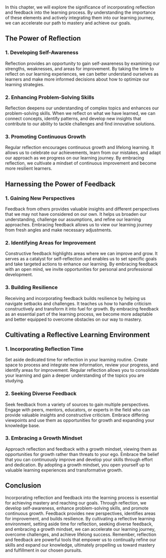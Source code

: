 
In this chapter, we will explore the significance of incorporating reflection and feedback into the learning process. By understanding the importance of these elements and actively integrating them into our learning journey, we can accelerate our path to mastery and achieve our goals.

The Power of Reflection
-----------------------

### **1. Developing Self-Awareness**

Reflection provides an opportunity to gain self-awareness by examining our strengths, weaknesses, and areas for improvement. By taking the time to reflect on our learning experiences, we can better understand ourselves as learners and make more informed decisions about how to optimize our learning strategies.

### **2. Enhancing Problem-Solving Skills**

Reflection deepens our understanding of complex topics and enhances our problem-solving skills. When we reflect on what we have learned, we can connect concepts, identify patterns, and develop new insights that contribute to our ability to tackle challenges and find innovative solutions.

### **3. Promoting Continuous Growth**

Regular reflection encourages continuous growth and lifelong learning. It allows us to celebrate our achievements, learn from our mistakes, and adapt our approach as we progress on our learning journey. By embracing reflection, we cultivate a mindset of continuous improvement and become more resilient learners.

Harnessing the Power of Feedback
--------------------------------

### **1. Gaining New Perspectives**

Feedback from others provides valuable insights and different perspectives that we may not have considered on our own. It helps us broaden our understanding, challenge our assumptions, and refine our learning approaches. Embracing feedback allows us to view our learning journey from fresh angles and make necessary adjustments.

### **2. Identifying Areas for Improvement**

Constructive feedback highlights areas where we can improve and grow. It serves as a catalyst for self-reflection and enables us to set specific goals and take targeted actions to enhance our learning. By embracing feedback with an open mind, we invite opportunities for personal and professional development.

### **3. Building Resilience**

Receiving and incorporating feedback builds resilience by helping us navigate setbacks and challenges. It teaches us how to handle criticism constructively and transform it into fuel for growth. By embracing feedback as an essential part of the learning process, we become more adaptable and better equipped to overcome obstacles on our way to mastery.

Cultivating a Reflective Learning Environment
---------------------------------------------

### **1. Incorporating Reflection Time**

Set aside dedicated time for reflection in your learning routine. Create space to process and integrate new information, review your progress, and identify areas for improvement. Regular reflection allows you to consolidate your learning and gain a deeper understanding of the topics you are studying.

### **2. Seeking Diverse Feedback**

Seek feedback from a variety of sources to gain multiple perspectives. Engage with peers, mentors, educators, or experts in the field who can provide valuable insights and constructive criticism. Embrace differing viewpoints and use them as opportunities for growth and expanding your knowledge base.

### **3. Embracing a Growth Mindset**

Approach reflection and feedback with a growth mindset, viewing them as opportunities for growth rather than threats to your ego. Embrace the belief that you can continuously improve and develop your skills through effort and dedication. By adopting a growth mindset, you open yourself up to valuable learning experiences and transformative growth.

Conclusion
----------

Incorporating reflection and feedback into the learning process is essential for achieving mastery and reaching our goals. Through reflection, we develop self-awareness, enhance problem-solving skills, and promote continuous growth. Feedback provides new perspectives, identifies areas for improvement, and builds resilience. By cultivating a reflective learning environment, setting aside time for reflection, seeking diverse feedback, and embracing a growth mindset, we can accelerate our learning journey, overcome challenges, and achieve lifelong success. Remember, reflection and feedback are powerful tools that empower us to continually refine our skills and expand our knowledge, ultimately propelling us toward mastery and fulfillment in our chosen pursuits.
